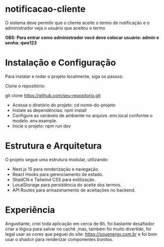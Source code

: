 # notificacao-cliente
O sistema deve permitir que o cliente aceite o termo de notificação e o administrador veja o usuário que aceitou o termo

**OBS: Para entrar como administrador você deve colocar usuário: admin e senha: qwe123**

# Instalação e Configuração

Para instalar e rodar o projeto localmente, siga os passos:

Clone o repositório:

git clone https://github.com/seu-repositorio.git

- Acesse o diretório do projeto: cd nome-do-projeto
- Instale as dependências: npm install
- Configure as variáveis de ambiente no arquivo .env.local conforme o modelo .env.example.
- Inicie o projeto: npm run dev

# Estrutura e Arquitetura

O projeto segue uma estrutura modular, utilizando:

- Next.js 15 para renderização e navegação.
- React Hooks para gerenciamento de estado.
- ShadCN e Tailwind CSS para estilização.
- LocalStorage para persistência do aceite dos termos.
- API Routes para armazenamento de aceitações no backend.

# Experiência

Angustiante, criei toda aplicação em cerca de 6h, foi bastante desafiador criar a lógica para salvar no cachê ,mas, também foi muito divertido, foi legal usar as cores que peguei do site: https://souenergy.com.br e foi bom usar o shadcn para renderizar componentes bonitos.
